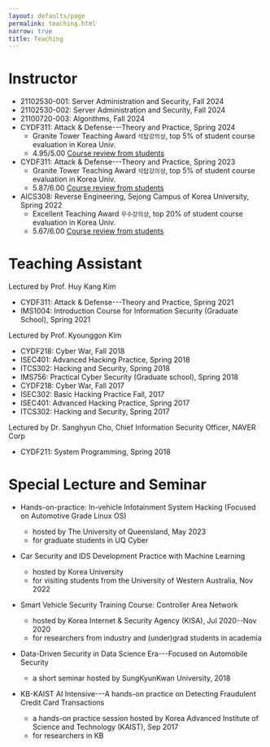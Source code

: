 ```yaml
---
layout: defaults/page
permalink: teaching.html
narrow: true
title: Teaching
---
```


# Instructor
- 21102530-001: Server Administration and Security, Fall 2024
- 21102530-002: Server Administration and Security, Fall 2024
- 21100720-003: Algorithms, Fall 2024
- CYDF311: Attack & Defense---Theory and Practice, Spring 2024
  - Granite Tower Teaching Award `석탑강의상`, top 5% of student course evaluation in Korea Univ.
  - 4.95/5.00 [Course review from students](a/Spring24-CYDF311-Comment.pdf)
- CYDF311: Attack & Defense---Theory and Practice, Spring 2023
  - Granite Tower Teaching Award `석탑강의상`, top 5% of student course evaluation in Korea Univ.
  - 5.87/6.00 [Course review from students](a/Spring23-CYDF311-Comment.pdf)
- AICS308: Reverse Engineering, Sejong Campus of Korea University, Spring 2022
  - Excellent Teaching Award `우수강의상`, top 20% of student course evaluation in Korea Univ.
  - 5.67/6.00 [Course review from students](a/Spring22-AICS308-Comment.pdf)

# Teaching Assistant
Lectured by Prof. Huy Kang Kim

- CYDF311: Attack & Defense---Theory and Practice, Spring 2021
- IMS1004: Introduction Course for Information Security (Graduate School), Spring 2021

Lectured by Prof. Kyounggon Kim
- CYDF218: Cyber War, Fall 2018
- ISEC401: Advanced Hacking Practice, Spring 2018
- ITCS302: Hacking and Security, Spring 2018
- IMS756: Practical Cyber Security (Graduate school), Spring 2018
- CYDF218: Cyber War, Fall 2017
- ISEC302: Basic Hacking Practice Fall, 2017
- ISEC401: Advanced Hacking Practice, Spring 2017
- ITCS302: Hacking and Security, Spring 2017

Lectured by Dr. Sanghyun Cho, Chief Information Security Officer, NAVER Corp
- CYDF211: System Programming, Spring 2018

# Special Lecture and Seminar

- Hands-on-practice: In-vehicle Infotainment System Hacking (Focused on Automotive Grade Linux OS)
  - hosted by The University of Queensland, May 2023
  - for graduate students in UQ Cyber

- Car Security and IDS Development Practice with Machine Learning
  - hosted by Korea University
  - for visiting students from the University of Western Australia, Nov 2022

- Smart Vehicle Security Training Course: Controller Area Network
  - hosted by Korea Internet & Security Agency (KISA), Jul 2020--Nov 2020
  - for researchers from industry and (under)grad students in academia

- Data-Driven Security in Data Science Era---Focused on Automobile Security
  - a short seminar hosted by SungKyunKwan University, 2018

- KB-KAIST AI Intensive---A hands-on practice on Detecting Fraudulent Credit Card Transactions
  - a hands-on practice session hosted by Korea Advanced Institute of Science and Technology (KAIST), Sep 2017
  - for researchers in KB 
